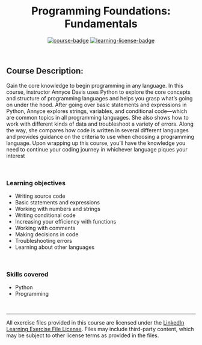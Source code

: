 <div align="center">

# Programming Foundations: Fundamentals

[![course-badge]][course-link]
[![learning-license-badge]][learning-license]

</div>

<br>

## Course Description:
Gain the core knowledge to begin programming in any language. In this course, instructor Annyce Davis uses Python to explore the core concepts and structure of programming languages and helps you grasp what’s going on under the hood. After going over basic statements and expressions in Python, Annyce explores strings, variables, and conditional code—which are common topics in all programming languages. She also shows how to work with different kinds of data and troubleshoot a variety of errors. Along the way, she compares how code is written in several different languages and provides guidance on the criteria to use when choosing a programming language. Upon wrapping up this course, you’ll have the knowledge you need to continue your coding journey in whichever language piques your interest

<br>

### Learning objectives
- Writing source code
- Basic statements and expressions
- Working with numbers and strings
- Writing conditional code
- Increasing your efficiency with functions
- Working with comments
- Making decisions in code
- Troubleshooting errors
- Learning about other languages

<br>

### Skills covered
- Python
- Programming

<br>

---
All exercise files provided in this course are licensed under the [LinkedIn Learning Exercise File License][learning-license]. Files may include third-party content, which may be subject to other license terms as provided in the files.

<!-- quick links -->
<!-- badge info -->
[course-badge]:https://img.shields.io/badge/learning-programming%20foundations-ffffff?logo=Linkedin&labelColor=0a66c2&style=for-the-badge
[course-link]:https://www.linkedin.com/learning/programming-foundations-fundamentals "view on LinkedIn"
[learning-license-badge]:https://img.shields.io/badge/learning-license-ffffff?logo=Linkedin&labelColor=0a66c2&style=for-the-badge
[learning-license]:../linkedin_learning_license "view license agreement"